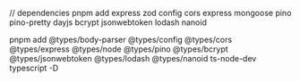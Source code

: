// dependencies
pnpm add express zod config cors express mongoose pino pino-pretty dayjs bcrypt jsonwebtoken lodash nanoid

pnpm add @types/body-parser @types/config @types/cors @types/express @types/node @types/pino @types/bcrypt @types/jsonwebtoken @types/lodash @types/nanoid ts-node-dev typescript -D
